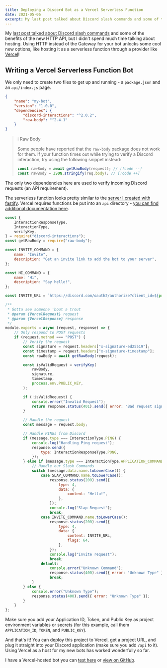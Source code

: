 ```yaml
---
title: Deploying a Discord Bot as a Vercel Serverless Function
date: 2021-05-06
excerpt: My last post talked about Discord slash commands and some of the benefits of the new HTTP API, but I didn't spend much time talking about hosting. Using HTTP instead of the Gateway for your bot unlocks some cool new options, like hosting it as a serverless function through a provider like Vercel!
---
```


My [last post talked about Discord slash commands](/blog/creating-a-discord-http-slash-command-bot-with-fastify) and some of the benefits of the new HTTP API, but I didn't spend much time talking about hosting. Using HTTP instead of the Gateway for your bot unlocks some cool new options, like hosting it as a serverless function through a provider like [Vercel](https://vercel.com)!

## Writing a Vercel Serverless Function Bot

We only need to create two files to get up and running - a `package.json` and an `api/index.js` page.

```json title="package.json"
{
	"name": "my-bot",
	"version": "1.0.0",
	"dependencies": {
		"discord-interactions": "^2.0.2",
		"raw-body": "^2.4.1"
	}
}
```

> ℹ️ Raw Body
>
> Some people have reported that the `raw-body` package does not work for them. If your function times out while trying to verify a Discord interaction, try using the following snippet instead:
>
> ```javascript
> const rawBody = await getRawBody(request); // [!code --]
> const rawBody = JSON.stringify(req.body); // [!code ++]
> ```

The only two dependencies here are used to verify incoming Discord requests (an API requirement).

The serverless function looks pretty similar to the [server I created with fastify](/blog/creating-a-discord-http-slash-command-bot-with-fastify). Vercel requires functions be put into an `api` directory - [you can find additional documentation here](https://vercel.com/docs/serverless-functions/introduction).

```javascript title="api/index.js" showLineNumbers
const {
	InteractionResponseType,
	InteractionType,
	verifyKey,
} = require("discord-interactions");
const getRawBody = require("raw-body");

const INVITE_COMMAND = {
	name: "Invite",
	description: "Get an invite link to add the bot to your server",
};

const HI_COMMAND = {
	name: "Hi",
	description: "Say hello!",
};

const INVITE_URL = `https://discord.com/oauth2/authorize?client_id=${process.env.APPLICATION_ID}&scope=applications.commands`;

/**
 * Gotta see someone 'bout a trout
 * @param {VercelRequest} request
 * @param {VercelResponse} response
 */
module.exports = async (request, response) => {
	// Only respond to POST requests
	if (request.method === "POST") {
		// Verify the request
		const signature = request.headers["x-signature-ed25519"];
		const timestamp = request.headers["x-signature-timestamp"];
		const rawBody = await getRawBody(request);

		const isValidRequest = verifyKey(
			rawBody,
			signature,
			timestamp,
			process.env.PUBLIC_KEY,
		);

		if (!isValidRequest) {
			console.error("Invalid Request");
			return response.status(401).send({ error: "Bad request signature " });
		}

		// Handle the request
		const message = request.body;

		// Handle PINGs from Discord
		if (message.type === InteractionType.PING) {
			console.log("Handling Ping request");
			response.send({
				type: InteractionResponseType.PONG,
			});
		} else if (message.type === InteractionType.APPLICATION_COMMAND) {
			// Handle our Slash Commands
			switch (message.data.name.toLowerCase()) {
				case SLAP_COMMAND.name.toLowerCase():
					response.status(200).send({
						type: 4,
						data: {
							content: "Hello!",
						},
					});
					console.log("Slap Request");
					break;
				case INVITE_COMMAND.name.toLowerCase():
					response.status(200).send({
						type: 4,
						data: {
							content: INVITE_URL,
							flags: 64,
						},
					});
					console.log("Invite request");
					break;
				default:
					console.error("Unknown Command");
					response.status(400).send({ error: "Unknown Type" });
					break;
			}
		} else {
			console.error("Unknown Type");
			response.status(400).send({ error: "Unknown Type" });
		}
	}
};
```

Make sure you add your Application ID, Token, and Public Key as project environment variables or secrets (for this example, call them `APPLICATION_ID`, `TOKEN`, and `PUBLIC_KEY`).

And that's it! You can deploy this project to Vercel, get a project URL, and plug it straight into your Discord application (make sure you add `/api` to it). Using Vercel as a host for my new bots has worked wonderfully so far.

I have a Vercel-hosted bot you can [test here](https://discord.com/oauth2/authorize?client_id=837785463401087046&scope=applications.commands) or [view on GitHub](https://github.com/ianmitchell/discord-trout).
